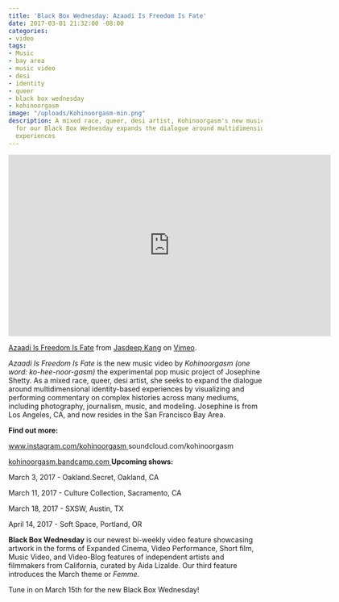 ```yaml
---
title: 'Black Box Wednesday: Azaadi Is Freedom Is Fate'
date: 2017-03-01 21:32:00 -08:00
categories:
- video
tags:
- Music
- bay area
- music video
- desi
- identity
- queer
- black box wednesday
- kohinoorgasm
image: "/uploads/Kohinoorgasm-min.png"
description: A mixed race, queer, desi artist, Kohinoorgasm's new music video is featured
  for our Black Box Wednesday expands the dialogue around multidimensional identity-based
  experiences
---
```


<iframe src="https://player.vimeo.com/video/191591076" width="640" height="360" frameborder="0" webkitallowfullscreen mozallowfullscreen allowfullscreen></iframe>
<p><a href="https://vimeo.com/191591076">Azaadi Is Freedom Is Fate</a> from <a href="https://vimeo.com/user42651444">Jasdeep Kang</a> on <a href="https://vimeo.com">Vimeo</a>.</p>

*Azaadi Is Freedom Is Fate* is the new music video by *Kohinoorgasm (one word: ko-hee-noor-gasm)* the experimental pop music project of Josephine Shetty. As a mixed race, queer, desi artist, she seeks to expand the dialogue around multidimensional identity-based experiences by visualizing and performing commentary on complex histories across many mediums, including photography, journalism, music, and modeling. Josephine is from Los Angeles, CA, and now resides in the San Francisco Bay Area.

**Find out more:**

[www.instagram.com/kohinoorgasm
](www.instagram.com/kohinoorgasm)
soundcloud.com/kohinoorgasm

[kohinoorgasm.bandcamp.com
](kohinoorgasm.bandcamp.com)
**Upcoming shows:**

March 3, 2017 - Oakland.Secret, Oakland, CA

March 11, 2017 - Culture Collection, Sacramento, CA

March 18, 2017 - SXSW, Austin, TX

April 14, 2017 - Soft Space, Portland, OR

**Black Box Wednesday** is our newest bi-weekly video feature showcasing artwork in the forms of Expanded Cinema, Video Performance, Short film, Music Video, and Video-Blog features of independent artists and filmmakers from California, curated by Aida Lizalde. Our third feature introduces the March theme or *Femme.*

Tune in on March 15th for the new Black Box Wednesday!